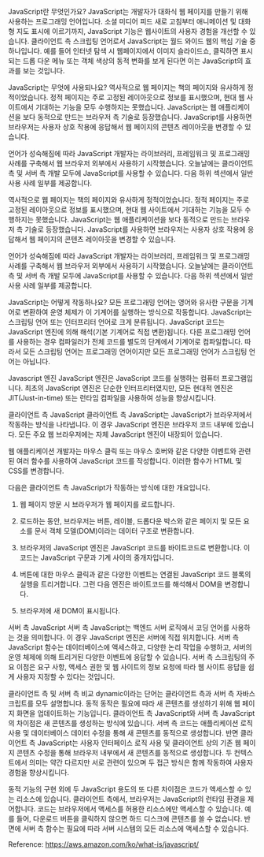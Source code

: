 JavaScript란 무엇인가요?
JavaScript는 개발자가 대화식 웹 페이지를 만들기 위해 사용하는 프로그래밍 언어입니다. 소셜 미디어 피드 새로 고침부터 애니메이션 및 대화형 지도 표시에 이르기까지, JavaScript 기능은 웹사이트의 사용자 경험을 개선할 수 있습니다. 클라이언트 측 스크립팅 언어로서 JavaScript는 월드 와이드 웹의 핵심 기술 중 하나입니다. 예를 들어 인터넷 탐색 시 웹페이지에서 이미지 슬라이드쇼, 클릭하면 표시되는 드롭 다운 메뉴 또는 객체 색상의 동적 변화를 보게 된다면 이는 JavaScript의 효과를 보는 것입니다.

JavaScript는 무엇에 사용되나요?
역사적으로 웹 페이지는 책의 페이지와 유사하게 정적이었습니다. 정적 페이지는 주로 고정된 레이아웃으로 정보를 표시했으며, 현대 웹 사이트에서 기대하는 기능을 모두 수행하지는 못했습니다. JavaScript는 웹 애플리케이션을 보다 동적으로 만드는 브라우저 측 기술로 등장했습니다. JavaScript를 사용하면 브라우저는 사용자 상호 작용에 응답해서 웹 페이지의 콘텐츠 레이아웃을 변경할 수 있습니다.

언어가 성숙해짐에 따라 JavaScript 개발자는 라이브러리, 프레임워크 및 프로그래밍 사례를 구축해서 웹 브라우저 외부에서 사용하기 시작했습니다. 오늘날에는 클라이언트 측 및 서버 측 개발 모두에 JavaScript를 사용할 수 있습니다. 다음 하위 섹션에서 일반 사용 사례 일부를 제공합니다.

역사적으로 웹 페이지는 책의 페이지와 유사하게 정적이었습니다. 정적 페이지는 주로 고정된 레이아웃으로 정보를 표시했으며, 현대 웹 사이트에서 기대하는 기능을 모두 수행하지는 못했습니다. JavaScript는 웹 애플리케이션을 보다 동적으로 만드는 브라우저 측 기술로 등장했습니다. JavaScript를 사용하면 브라우저는 사용자 상호 작용에 응답해서 웹 페이지의 콘텐츠 레이아웃을 변경할 수 있습니다.

언어가 성숙해짐에 따라 JavaScript 개발자는 라이브러리, 프레임워크 및 프로그래밍 사례를 구축해서 웹 브라우저 외부에서 사용하기 시작했습니다. 오늘날에는 클라이언트 측 및 서버 측 개발 모두에 JavaScript를 사용할 수 있습니다. 다음 하위 섹션에서 일반 사용 사례 일부를 제공합니다.

 

JavaScript는 어떻게 작동하나요?
모든 프로그래밍 언어는 영어와 유사한 구문을 기계어로 변환하여 운영 체제가 이 기계어를 실행하는 방식으로 작동합니다. JavaScript는 스크립팅 언어 또는 인터프리터 언어로 크게 분류됩니다. JavaScript 코드는 JavaScript 엔진에 의해 해석(기본 기계어로 직접 변환)됩니다. 다른 프로그래밍 언어를 사용하는 경우 컴파일러가 전체 코드를 별도의 단계에서 기계어로 컴파일합니다. 따라서 모든 스크립팅 언어는 프로그래밍 언어이지만 모든 프로그래밍 언어가 스크립팅 언어는 아닙니다.

Javascript 엔진
JavaScript 엔진은 JavaScript 코드를 실행하는 컴퓨터 프로그램입니다. 최초의 JavaScript 엔진은 단순한 인터프리터였지만, 모든 현대적 엔진은 JIT(Just-in-time) 또는 런타임 컴파일을 사용하여 성능을 향상시킵니다.

클라이언트 측 JavaScript
클라이언트 측 JavaScript는 JavaScript가 브라우저에서 작동하는 방식을 나타냅니다. 이 경우 JavaScript 엔진은 브라우저 코드 내부에 있습니다. 모든 주요 웹 브라우저에는 자체 JavaScript 엔진이 내장되어 있습니다.

웹 애플리케이션 개발자는 마우스 클릭 또는 마우스 호버와 같은 다양한 이벤트와 관련된 여러 함수를 사용하여 JavaScript 코드를 작성합니다. 이러한 함수가 HTML 및 CSS를 변경합니다.

다음은 클라이언트 측 JavaScript가 작동하는 방식에 대한 개요입니다.

1.   웹 페이지 방문 시 브라우저가 웹 페이지를 로드합니다.

2.   로드하는 동안, 브라우저는 버튼, 레이블, 드롭다운 박스와 같은 페이지 및 모든 요소를 문서 객체 모델(DOM)이라는 데이터 구조로 변환합니다.

3.   브라우저의 JavaScript 엔진은 JavaScript 코드를 바이트코드로 변환합니다. 이 코드는 JavaScript 구문과 기계 사이의 중개자입니다.

4.   버튼에 대한 마우스 클릭과 같은 다양한 이벤트는 연결된 JavaScript 코드 블록의 실행을 트리거합니다. 그런 다음 엔진은 바이트코드를 해석해서 DOM을 변경합니다.

5.   브라우저에 새 DOM이 표시됩니다.

서버 측 JavaScript
서버 측 JavaScript는 백엔드 서버 로직에서 코딩 언어를 사용하는 것을 의미합니다. 이 경우 JavaScript 엔진은 서버에 직접 위치합니다. 서버 측 JavaScript 함수는 데이터베이스에 액세스하고, 다양한 논리 작업을 수행하고, 서버의 운영 체제에 의해 트리거된 다양한 이벤트에 응답할 수 있습니다. 서버 측 스크립팅의 주요 이점은 요구 사항, 액세스 권한 및 웹 사이트의 정보 요청에 따라 웹 사이트 응답을 쉽게 사용자 지정할 수 있다는 것입니다.

클라이언트 측 및 서버 측 비교
dynamic이라는 단어는 클라이언트 측과 서버 측 자바스크립트를 모두 설명합니다. 동적 동작은 필요에 따라 새 콘텐츠를 생성하기 위해 웹 페이지 화면을 업데이트하는 기능입니다. 클라이언트 측 JavaScript와 서버 측 JavaScript의 차이점은 새 콘텐츠를 생성하는 방식에 있습니다. 서버 측 코드는 애플리케이션 로직 사용 및 데이터베이스 데이터 수정을 통해 새 콘텐츠를 동적으로 생성합니다. 반면 클라이언트 측 JavaScript는 사용자 인터페이스 로직 사용 및 클라이언트 상의 기존 웹 페이지 콘텐츠 수정을 통해 브라우저 내부에서 새 콘텐츠를 동적으로 생성합니다. 두 컨텍스트에서 의미는 약간 다르지만 서로 관련이 있으며 두 접근 방식은 함께 작동하여 사용자 경험을 향상시킵니다.

동적 기능의 구현 외에 두 JavaScript 용도의 또 다른 차이점은 코드가 액세스할 수 있는 리소스에 있습니다. 클라이언트 측에서, 브라우저는 JavaScript의 런타임 환경을 제어합니다. 코드는 브라우저에서 액세스를 허용한 리소스에만 액세스할 수 있습니다. 예를 들어, 다운로드 버튼을 클릭하지 않으면 하드 디스크에 콘텐츠를 쓸 수 없습니다. 반면에 서버 측 함수는 필요에 따라 서버 시스템의 모든 리소스에 액세스할 수 있습니다.



Reference: https://aws.amazon.com/ko/what-is/javascript/